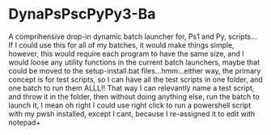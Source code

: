 # DynaPsPscPyPy3-Ba
A comprihensive drop-in dynamic batch launcher for, Ps1 and Py, scripts...
If I could use this for all of my batches, it would make things simple, however, this would require each program to have the same size, and I would loose any utility functions in the current batch launchers, maybe that could be moved to the setup-install.bat files...hmm...either way, the primary concept is for test scripts, so I can have all the test scripts in one folder, and one batch to run them ALLL!! That way I can relevantly name a test script, and throw it in the folder, then without doing anything else, run the batch to launch it, I mean oh right I could use right click to run a powershell script with my pwsh installed, except I cant, because I re-assigned it to edit with notepad+
